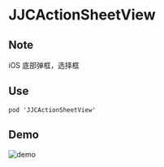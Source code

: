 # JJCActionSheetView

<p>

## Note
iOS 底部弹框，选择框
<p>

## Use
```
pod 'JJCActionSheetView'
```
<p>

## Demo
![demo](https://https://github.com/jijiucheng/JJCActionSheetView/JJCActionSheetViewDemo/JJCActionSheetViewDemo/JJCActionSheetViewGIF.gif)




